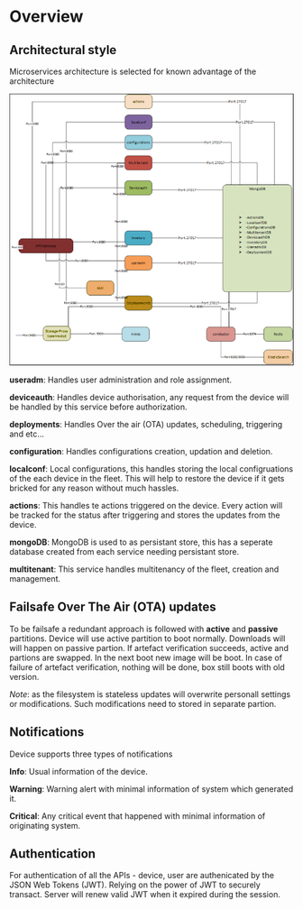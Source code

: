 # Overview


## Architectural style
 Microservices architecture is selected for known advantage of the architecture 

  ![Banner](https://raw.githubusercontent.com/arpsch/openapi3.0/master/docs/microservice_architecture.PNG)
  
  **useradm**: Handles user administration and role assignment.
  
  **deviceauth**: Handles device authorisation, any request from the device will be handled by this service before authorization.

  **deployments**: Handles Over the air (OTA) updates, scheduling, triggering and etc...

  **configuration**: Handles configurations creation, updation and deletion.

  **localconf**: Local configurations, this handles storing the local configruations of the each device in the fleet. This will help to restore the device if it gets bricked for any reason without much hassles.

  **actions**: This handles te actions triggered on the device. Every action will be tracked for the status after triggering and stores the updates from the device.

  **mongoDB**: MongoDB is used to as persistant store, this has a seperate database created from each service needing persistant store.

  **multitenant**: This service handles multitenancy of the fleet, creation and management.

## Failsafe Over The Air (OTA) updates
To be failsafe a redundant approach is followed with **active** and **passive** partitions. Device will use active partition to boot normally. Downloads will will happen on passive partion. If artefact verification succeeds, active and partions are swapped. In the next boot new image will be boot. In case of failure of artefact verification, nothing will be done, box still boots with old version.

*Note*: as the filesystem is stateless updates will overwrite personall settings or modifications. Such modifications need to stored in separate partion.

## Notifications
Device supports three types of notifications

**Info**: Usual information of the device.

**Warning**: Warning alert with minimal information of system which generated it.

**Critical**: Any critical event that happened with minimal information of originating system.

## Authentication
For authentication of all the APIs - device, user are authenicated by the JSON Web Tokens (JWT). Relying on the power of JWT to securely transact. Server will renew valid JWT when it expired during the session.
